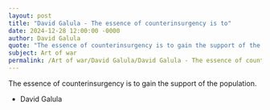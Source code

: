 ```yaml
---
layout: post
title: "David Galula - The essence of counterinsurgency is to"
date: 2024-12-28 12:00:00 -0000
author: David Galula
quote: "The essence of counterinsurgency is to gain the support of the population."
subject: Art of war
permalink: /Art of war/David Galula/David Galula - The essence of counterinsurgency is to
---
```


The essence of counterinsurgency is to gain the support of the population.

- David Galula
